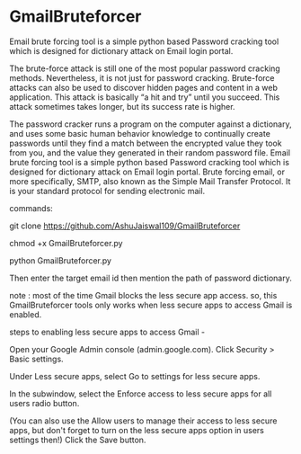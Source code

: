 # GmailBruteforcer
Email brute forcing tool is a simple python based Password cracking tool which is designed for dictionary attack on Email login portal.

The brute-force attack is still one of the most popular password cracking methods. Nevertheless, it is not just for password cracking. Brute-force attacks can also be used to discover hidden pages and content in a web application. This attack is basically “a hit and try” until you succeed. This attack sometimes takes longer, but its success rate is higher. 

The password cracker runs a program on the computer against a dictionary, and uses some basic human behavior knowledge to continually create passwords until they find a match between the encrypted value they took from you, and the value they generated in their random password file.
Email brute forcing tool is a simple python based Password cracking tool which is designed for dictionary attack on Email login portal.
Brute forcing email, or more specifically, SMTP, also known as the Simple Mail Transfer Protocol. It is your standard protocol for sending electronic mail.

commands:

git clone https://github.com/AshuJaiswal109/GmailBruteforcer

chmod +x GmailBruteforcer.py

python GmailBruteforcer.py

Then enter the target email id then mention the path of password dictionary.

note : most of the time Gmail blocks the less secure app access. so, this GmailBruteforcer tools only works when less secure apps to access Gmail is enabled.

steps to enabling less secure apps to access Gmail -

Open your Google Admin console (admin.google.com).
Click Security > Basic settings.

Under Less secure apps, select Go to settings for less secure apps.

In the subwindow, select the Enforce access to less secure apps for all users radio button.

(You can also use the Allow users to manage their access to less secure apps, but don't forget to turn on the less secure apps option in users settings then!)
Click the Save button.

